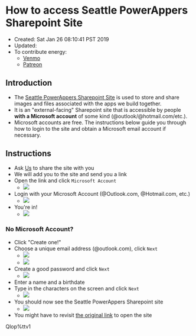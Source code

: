 # How to access Seattle PowerAppers Sharepoint Site

- Created: Sat Jan 26 08:10:41 PST 2019
- Updated: 
- To contribute energy:
    - [Venmo](https://venmo.com/powerappsrocks)
    - [Patreon](https://patreon.com/powerappsrocks)

## Introduction

- The [Seattle PowerAppers Sharepoint Site](https://westseattle.sharepoint.com/realworld/) is used to store and share images and files associated with the apps we build together. 
- It is an "external-facing" Sharepoint site that is accessible by people **with a Microsoft account** of some kind (@outlook/@hotmail.com/etc.). 
- Microsoft accounts are free. The instructions below guide you through how to login to the site and obtain a Microsoft email account if necessary.

## Instructions

- Ask [Us](mailto:info@powerapps.rocks) to share the site with you
- We will add you to the site and send you a link
- Open the link and click `Microsoft Account`
    - ![](./2019-01-26-08-15-11.png)
- Login with your Microsoft Account (@Outlook.com, @Hotmail.com, etc.)
    - ![](./2019-01-26-08-16-27.png)
- You're in!
    - ![](./2019-01-26-08-22-19.png)

### No Microsoft Account?

- Click "Create one!"
- Choose a unique email address (@outlook.com), click `Next`
    - ![](./2019-01-26-08-18-47.png)
    - ![](./2019-01-26-08-19-34.png)
- Create a good password and click `Next`
    - ![](./2019-01-26-08-20-07.png)
- Enter a name and a birthdate
- Type in the characters on the screen and click `Next`
    - ![](./2019-01-26-08-21-26.png)
- You should now see the Seattle PowerAppers Sharepoint site
    - ![](./2019-01-26-08-22-19.png)
- You might have to revisit [the original link](https://westseattle.sharepoint.com/realworld/) to open the site


Qlop%ttv1